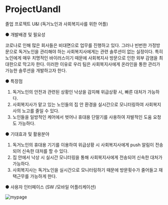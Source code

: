# ProjectUandI
졸업 프로젝트 U&amp;I (독거노인과 사회복지사를 위한 어플)

● 개발배경 및 필요성 

코로나로 인해 많은 회사들은 비대면으로 업무를 진행하고 있다. 그러나 빈번한 가정방문으로 독거노인을 관리해야 하는 사회복지사에게는 관련 솔루션이 없는 실정이다. 
특히 노인에게 매우 치명적인 바이러스이기 때문에 사회복지사 방문으로 인한 외부 감염을 최대한으로 막고자 한다.
이러한 이유로 우리 팀은 사회복지사에게 온라인을 통한 관리가 가능한 솔루션을 개발하고자 한다.

● 특장점

 1. 독거노인의 안전과 관련된 상황인 낙상을 감지해 위급상황 시, 빠른 대처가 가능하다.
 2. 사회복지사가 맡고 있는 노인들의 집 안 환경을 실시간으로 모니터링하여 사회복지사의 노고를 줄일 수 있다.
 3. 노인들을 일방적인 케어에서 벗어나 휴대용 단말기를 사용하여 자발적인 도움 요청도 가능하다.
 
● 기대효과 및 활용분야 

 1. 독거노인의 휴대용 기기를 이용하여 위급상황 시 사회복지사에게 push 알림이 전송되어 신속한 대처를 할 수 있다.
 2. 집 안에서 낙상 시 실시간 모니터링을 통해 사회복지사에게 전송되어 신속한 대처가 가능하다.
 3. 사회복지사는 독거노인을 실시간으로 모니터링하기 때문에 방문횟수가 줄어들고 재택근무를 가능하게 한다.
 
 
● 사용자 인터페이스 (SW /모바일 어플리케이션)

![mypage](https://user-images.githubusercontent.com/61223256/104095813-404cf480-52dc-11eb-821a-311d7994d42b.png)
